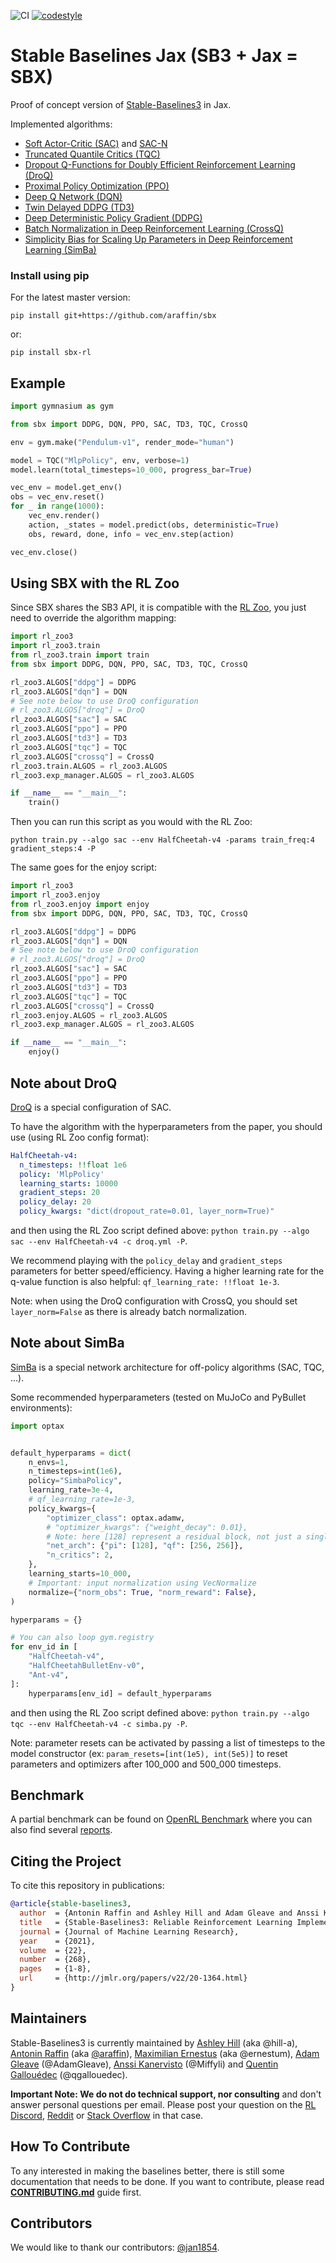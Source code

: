 <!-- <img src="docs/\_static/img/logo.png" align="right" width="40%"/> -->

<!-- [![Documentation Status](https://readthedocs.org/projects/stable-baselines/badge/?version=master)](https://stable-baselines3.readthedocs.io/en/master/?badge=master) [![coverage report](https://gitlab.com/araffin/stable-baselines3/badges/master/coverage.svg)](https://gitlab.com/araffin/stable-baselines3/-/commits/master) -->
![CI](https://github.com/araffin/sbx/workflows/CI/badge.svg)
[![codestyle](https://img.shields.io/badge/code%20style-black-000000.svg)](https://github.com/psf/black)


# Stable Baselines Jax (SB3 + Jax = SBX)

Proof of concept version of [Stable-Baselines3](https://github.com/DLR-RM/stable-baselines3) in Jax.

Implemented algorithms:
- [Soft Actor-Critic (SAC)](https://arxiv.org/abs/1801.01290) and [SAC-N](https://arxiv.org/abs/2110.01548)
- [Truncated Quantile Critics (TQC)](https://arxiv.org/abs/2005.04269)
- [Dropout Q-Functions for Doubly Efficient Reinforcement Learning (DroQ)](https://openreview.net/forum?id=xCVJMsPv3RT)
- [Proximal Policy Optimization (PPO)](https://arxiv.org/abs/1707.06347)
- [Deep Q Network (DQN)](https://arxiv.org/abs/1312.5602)
- [Twin Delayed DDPG (TD3)](https://arxiv.org/abs/1802.09477)
- [Deep Deterministic Policy Gradient (DDPG)](https://arxiv.org/abs/1509.02971)
- [Batch Normalization in Deep Reinforcement Learning (CrossQ)](https://openreview.net/forum?id=PczQtTsTIX)
- [Simplicity Bias for Scaling Up Parameters in Deep Reinforcement Learning (SimBa)](https://openreview.net/forum?id=jXLiDKsuDo)


### Install using pip

For the latest master version:
```
pip install git+https://github.com/araffin/sbx
```
or:
```
pip install sbx-rl
```

## Example


```python
import gymnasium as gym

from sbx import DDPG, DQN, PPO, SAC, TD3, TQC, CrossQ

env = gym.make("Pendulum-v1", render_mode="human")

model = TQC("MlpPolicy", env, verbose=1)
model.learn(total_timesteps=10_000, progress_bar=True)

vec_env = model.get_env()
obs = vec_env.reset()
for _ in range(1000):
    vec_env.render()
    action, _states = model.predict(obs, deterministic=True)
    obs, reward, done, info = vec_env.step(action)

vec_env.close()
```

## Using SBX with the RL Zoo

Since SBX shares the SB3 API, it is compatible with the [RL Zoo](https://github.com/DLR-RM/rl-baselines3-zoo), you just need to override the algorithm mapping:

```python
import rl_zoo3
import rl_zoo3.train
from rl_zoo3.train import train
from sbx import DDPG, DQN, PPO, SAC, TD3, TQC, CrossQ

rl_zoo3.ALGOS["ddpg"] = DDPG
rl_zoo3.ALGOS["dqn"] = DQN
# See note below to use DroQ configuration
# rl_zoo3.ALGOS["droq"] = DroQ
rl_zoo3.ALGOS["sac"] = SAC
rl_zoo3.ALGOS["ppo"] = PPO
rl_zoo3.ALGOS["td3"] = TD3
rl_zoo3.ALGOS["tqc"] = TQC
rl_zoo3.ALGOS["crossq"] = CrossQ
rl_zoo3.train.ALGOS = rl_zoo3.ALGOS
rl_zoo3.exp_manager.ALGOS = rl_zoo3.ALGOS

if __name__ == "__main__":
    train()
```

Then you can run this script as you would with the RL Zoo:

```
python train.py --algo sac --env HalfCheetah-v4 -params train_freq:4 gradient_steps:4 -P
```

The same goes for the enjoy script:

```python
import rl_zoo3
import rl_zoo3.enjoy
from rl_zoo3.enjoy import enjoy
from sbx import DDPG, DQN, PPO, SAC, TD3, TQC, CrossQ

rl_zoo3.ALGOS["ddpg"] = DDPG
rl_zoo3.ALGOS["dqn"] = DQN
# See note below to use DroQ configuration
# rl_zoo3.ALGOS["droq"] = DroQ
rl_zoo3.ALGOS["sac"] = SAC
rl_zoo3.ALGOS["ppo"] = PPO
rl_zoo3.ALGOS["td3"] = TD3
rl_zoo3.ALGOS["tqc"] = TQC
rl_zoo3.ALGOS["crossq"] = CrossQ
rl_zoo3.enjoy.ALGOS = rl_zoo3.ALGOS
rl_zoo3.exp_manager.ALGOS = rl_zoo3.ALGOS

if __name__ == "__main__":
    enjoy()
```

## Note about DroQ

[DroQ](https://openreview.net/forum?id=xCVJMsPv3RT) is a special configuration of SAC.

To have the algorithm with the hyperparameters from the paper, you should use (using RL Zoo config format):
```yaml
HalfCheetah-v4:
  n_timesteps: !!float 1e6
  policy: 'MlpPolicy'
  learning_starts: 10000
  gradient_steps: 20
  policy_delay: 20
  policy_kwargs: "dict(dropout_rate=0.01, layer_norm=True)"
```

and then using the RL Zoo script defined above: `python train.py --algo sac --env HalfCheetah-v4 -c droq.yml -P`.

We recommend playing with the `policy_delay` and `gradient_steps` parameters for better speed/efficiency.
Having a higher learning rate for the q-value function is also helpful: `qf_learning_rate: !!float 1e-3`.

Note: when using the DroQ configuration with CrossQ, you should set `layer_norm=False` as there is already batch normalization.

## Note about SimBa

[SimBa](https://openreview.net/forum?id=jXLiDKsuDo) is a special network architecture for off-policy algorithms (SAC, TQC, ...).

Some recommended hyperparameters (tested on MuJoCo and PyBullet environments):
```python
import optax


default_hyperparams = dict(
    n_envs=1,
    n_timesteps=int(1e6),
    policy="SimbaPolicy",
    learning_rate=3e-4,
    # qf_learning_rate=1e-3,
    policy_kwargs={
        "optimizer_class": optax.adamw,
        # "optimizer_kwargs": {"weight_decay": 0.01},
        # Note: here [128] represent a residual block, not just a single layer
        "net_arch": {"pi": [128], "qf": [256, 256]},
        "n_critics": 2,
    },
    learning_starts=10_000,
    # Important: input normalization using VecNormalize
    normalize={"norm_obs": True, "norm_reward": False},
)

hyperparams = {}

# You can also loop gym.registry
for env_id in [
    "HalfCheetah-v4",
    "HalfCheetahBulletEnv-v0",
    "Ant-v4",
]:
    hyperparams[env_id] = default_hyperparams
```

and then using the RL Zoo script defined above: `python train.py --algo tqc --env HalfCheetah-v4 -c simba.py -P`.

Note: parameter resets can be activated by passing a list of timesteps to the model constructor (ex: `param_resets=[int(1e5), int(5e5)]` to reset parameters and optimizers after 100_000 and 500_000 timesteps.

## Benchmark

A partial benchmark can be found on [OpenRL Benchmark](https://wandb.ai/openrlbenchmark/sbx) where you can also find several [reports](https://wandb.ai/openrlbenchmark/sbx/reportlist).


## Citing the Project

To cite this repository in publications:

```bibtex
@article{stable-baselines3,
  author  = {Antonin Raffin and Ashley Hill and Adam Gleave and Anssi Kanervisto and Maximilian Ernestus and Noah Dormann},
  title   = {Stable-Baselines3: Reliable Reinforcement Learning Implementations},
  journal = {Journal of Machine Learning Research},
  year    = {2021},
  volume  = {22},
  number  = {268},
  pages   = {1-8},
  url     = {http://jmlr.org/papers/v22/20-1364.html}
}
```

## Maintainers

Stable-Baselines3 is currently maintained by [Ashley Hill](https://github.com/hill-a) (aka @hill-a), [Antonin Raffin](https://araffin.github.io/) (aka [@araffin](https://github.com/araffin)), [Maximilian Ernestus](https://github.com/ernestum) (aka @ernestum), [Adam Gleave](https://github.com/adamgleave) (@AdamGleave), [Anssi Kanervisto](https://github.com/Miffyli) (@Miffyli) and [Quentin Gallouédec](https://gallouedec.com/) (@qgallouedec).

**Important Note: We do not do technical support, nor consulting** and don't answer personal questions per email.
Please post your question on the [RL Discord](https://discord.com/invite/xhfNqQv), [Reddit](https://www.reddit.com/r/reinforcementlearning/) or [Stack Overflow](https://stackoverflow.com/) in that case.


## How To Contribute

To any interested in making the baselines better, there is still some documentation that needs to be done.
If you want to contribute, please read [**CONTRIBUTING.md**](./CONTRIBUTING.md) guide first.

## Contributors

We would like to thank our contributors: [@jan1854](https://github.com/jan1854).
